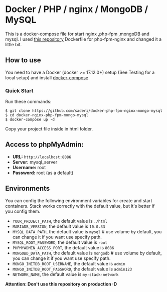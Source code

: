 
# Docker / PHP / nginx / MongoDB / MySQL
This is a docker-compose file for start nginx ,php-fpm ,mongoDB and mysql. I used [this repository](https://gitlab.com/ric_harvey/nginx-php-fpm) Dockerfile for php-fpm-nginx and changed it a little bit.


## How to use
You need to have a Docker (docker >= 17.12.0+) setup (See Testing for a local setup) and install [docker-compose](https://docs.docker.com/compose/install/)


### Quick Start
Run these commands:
```
$ git clone https://github.com/saderi/docker-php-fpm-nginx-mongo-mysql
$ cd docker-nginx-php-fpm-mongo-mysql
$ docker-compose up -d
```  
Copy your project file inside in html folder.

## Access to phpMyAdmin: 
* **URL:** `http://localhost:8086`
* **Server:** mysql_server
* **Username:** root
* **Password:** root (as a default)

## Environments
You can config the following environment variables for create and start containers. Stack works correctly with the default value, but it's better if you config them.

* `YOUR_PROJECT_PATH`, the default value is  `./html`
* `MARIADB_VERSION`, the default value is `10.0.33`
* `MYSQL_DATA_PATH`, the default value is `mysql` # use volume by default, you can change it if you want use specify path.
* `MYSQL_ROOT_PASSWORD`, the default value is `root`
* `PHPMYADMIN_ACCESS_PORT`, the default value is `8086`
* `MONGOBD_DATA_PATH`, the default value is `mongodb` # use volume by default, you can change it if you want use specify path.
* `MONGO_INITDB_ROOT_USERNAME`, the default value is `admin`
* `MONGO_INITDB_ROOT_PASSWORD`, the default value is `admin123`
* `NETWORK_NAME`, the default value is `my-stack-network`


**Attention: Don't use this repository on production :D**
